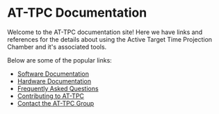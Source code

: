 # AT-TPC Documentation

Welcome to the AT-TPC documentation site! Here we have links and references for the details about using the Active Target Time Projection Chamber and it's associated tools.

Below are some of the popular links:

- [Software Documentation](./software/index.md)
- [Hardware Documentation](./hardware/index.md)
- [Frequently Asked Questions](./faq.md)
- [Contributing to AT-TPC](./CONTRIBUTING.md)
- [Contact the AT-TPC Group](./contact.md)